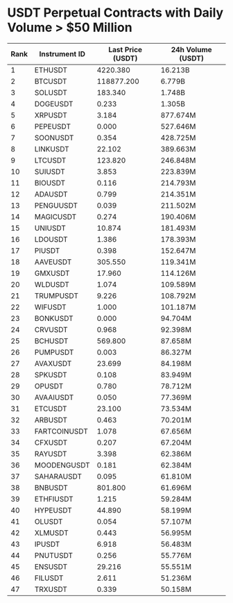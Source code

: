 # USDT Perpetual Contracts with Daily Volume > $50 Million

| Rank | Instrument ID | Last Price (USDT) | 24h Volume (USDT) |
|------|---------------|-------------------|-------------------|
| 1 | ETHUSDT | 4220.380 | 16.213B |
| 2 | BTCUSDT | 118877.200 | 6.779B |
| 3 | SOLUSDT | 183.340 | 1.748B |
| 4 | DOGEUSDT | 0.233 | 1.305B |
| 5 | XRPUSDT | 3.184 | 877.674M |
| 6 | PEPEUSDT | 0.000 | 527.646M |
| 7 | SOONUSDT | 0.354 | 428.725M |
| 8 | LINKUSDT | 22.102 | 389.663M |
| 9 | LTCUSDT | 123.820 | 246.848M |
| 10 | SUIUSDT | 3.853 | 223.839M |
| 11 | BIOUSDT | 0.116 | 214.793M |
| 12 | ADAUSDT | 0.799 | 214.351M |
| 13 | PENGUUSDT | 0.039 | 211.502M |
| 14 | MAGICUSDT | 0.274 | 190.406M |
| 15 | UNIUSDT | 10.874 | 181.493M |
| 16 | LDOUSDT | 1.386 | 178.393M |
| 17 | PIUSDT | 0.398 | 152.647M |
| 18 | AAVEUSDT | 305.550 | 119.341M |
| 19 | GMXUSDT | 17.960 | 114.126M |
| 20 | WLDUSDT | 1.074 | 109.589M |
| 21 | TRUMPUSDT | 9.226 | 108.792M |
| 22 | WIFUSDT | 1.000 | 101.187M |
| 23 | BONKUSDT | 0.000 | 94.704M |
| 24 | CRVUSDT | 0.968 | 92.398M |
| 25 | BCHUSDT | 569.800 | 87.658M |
| 26 | PUMPUSDT | 0.003 | 86.327M |
| 27 | AVAXUSDT | 23.699 | 84.198M |
| 28 | SPKUSDT | 0.108 | 83.949M |
| 29 | OPUSDT | 0.780 | 78.712M |
| 30 | AVAAIUSDT | 0.050 | 77.369M |
| 31 | ETCUSDT | 23.100 | 73.534M |
| 32 | ARBUSDT | 0.463 | 70.201M |
| 33 | FARTCOINUSDT | 1.078 | 67.656M |
| 34 | CFXUSDT | 0.207 | 67.204M |
| 35 | RAYUSDT | 3.398 | 62.386M |
| 36 | MOODENGUSDT | 0.181 | 62.384M |
| 37 | SAHARAUSDT | 0.095 | 61.810M |
| 38 | BNBUSDT | 801.800 | 61.696M |
| 39 | ETHFIUSDT | 1.215 | 59.284M |
| 40 | HYPEUSDT | 44.890 | 58.199M |
| 41 | OLUSDT | 0.054 | 57.107M |
| 42 | XLMUSDT | 0.443 | 56.995M |
| 43 | IPUSDT | 6.918 | 56.483M |
| 44 | PNUTUSDT | 0.256 | 55.776M |
| 45 | ENSUSDT | 29.216 | 55.551M |
| 46 | FILUSDT | 2.611 | 51.236M |
| 47 | TRXUSDT | 0.339 | 50.158M |
